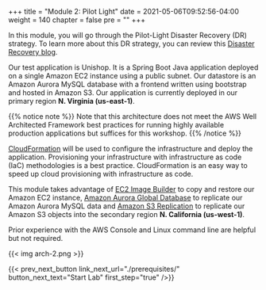 +++
title = "Module 2: Pilot Light"
date = 2021-05-06T09:52:56-04:00
weight = 140
chapter = false
pre = ""
+++

In this module, you will go through the Pilot-Light Disaster Recovery (DR) strategy. To learn more about this DR strategy, you can review this [Disaster Recovery blog](https://aws.amazon.com/blogs/architecture/disaster-recovery-dr-architecture-on-aws-part-iii-pilot-light-and-warm-standby/).

Our test application is Unishop. It is a Spring Boot Java application deployed on a single Amazon EC2 instance using a public subnet.  Our datastore is an Amazon Aurora MySQL database with a frontend written using bootstrap and hosted in Amazon S3.  Our application is currently deployed in our primary region **N. Virginia (us-east-1)**.

{{% notice note %}}
Note that this architecture does not meet the AWS Well Architected Framework best practices for running highly available production applications but suffices for this workshop.
{{% /notice %}}

[CloudFormation](https://aws.amazon.com/cloudformation/) will be used to configure the infrastructure and deploy the application. Provisioning your infrastructure with infrastructure as code (IaC) methodologies is a best practice. CloudFormation is an easy way to speed up cloud provisioning with infrastructure as code.

This module takes advantage of [EC2 Image Builder](https://aws.amazon.com/image-builder/) to copy and restore our Amazon EC2 instance, [Amazon Aurora Global Database](https://aws.amazon.com/rds/aurora/global-database/) to replicate our Amazon Aurora MySQL data and [Amazon S3 Replication](https://aws.amazon.com/s3/features/replication/) to replicate our Amazon S3 objects into the secondary region **N. California (us-west-1)**. 

Prior experience with the AWS Console and Linux command line are helpful but not required.

{{< img arch-2.png >}}

{{< prev_next_button link_next_url="./prerequisites/" button_next_text="Start Lab" first_step="true" />}}
